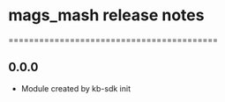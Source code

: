 # mags_mash release notes
=========================================

0.0.0
-----
* Module created by kb-sdk init
